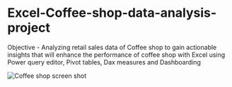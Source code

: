 # Excel-Coffee-shop-data-analysis-project

Objective -   Analyzing retail sales data of Coffee shop to gain actionable insights that will enhance the performance of coffee shop with Excel using Power query editor, Pivot tables, Dax measures and Dashboarding




![Coffee shop screen shot](https://github.com/niltut/Excel-data-analysis-project/assets/167008575/0bcf4a35-04df-4c34-b58a-4f9c6a4e6ebc)
